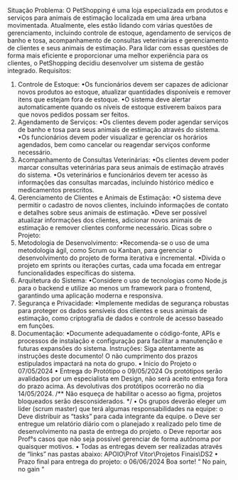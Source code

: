 Situação Problema: 
O PetShopping é uma loja especializada em produtos e serviços para animais de estimação 
localizada em uma área urbana movimentada. Atualmente, eles estão lidando com várias 
questões de gerenciamento, incluindo controle de estoque, agendamento de serviços de 
banho e tosa, acompanhamento de consultas veterinárias e gerenciamento de clientes e seus 
animais de estimação. Para lidar com essas questões de forma mais eficiente e proporcionar 
uma melhor experiência para os clientes, o PetShopping decidiu desenvolver um sistema de 
gestão integrado. 
Requisitos: 
1. Controle de Estoque: 
•Os funcionários devem ser capazes de adicionar novos produtos ao estoque, 
atualizar quantidades disponíveis e remover itens que estejam fora de estoque. 
•O sistema deve alertar automaticamente quando os níveis de estoque estiverem 
baixos para que novos pedidos possam ser feitos. 
2. Agendamento de Serviços: 
•Os clientes devem poder agendar serviços de banho e tosa para seus animais de 
estimação através do sistema.
•Os funcionários devem poder visualizar e gerenciar os horários agendados, bem 
como cancelar ou reagendar serviços conforme necessário.
3. Acompanhamento de Consultas Veterinárias: 
•Os clientes devem poder marcar consultas veterinárias para seus animais de 
estimação através do sistema.
•Os veterinários e funcionários devem ter acesso às informações das consultas 
marcadas, incluindo histórico médico e medicamentos prescritos.
4. Gerenciamento de Clientes e Animais de Estimação: 
•O sistema deve permitir o cadastro de novos clientes, incluindo informações de 
contato e detalhes sobre seus animais de estimação.
•Deve ser possível atualizar informações dos clientes, adicionar novos animais de 
estimação e remover clientes conforme necessário.
Dicas sobre o Projeto:
1. Metodologia de Desenvolvimento: 
•Recomenda-se o uso de uma metodologia ágil, como Scrum ou Kanban, para 
gerenciar o desenvolvimento do projeto de forma iterativa e incremental. 
•Divida o projeto em sprints ou iterações curtas, cada uma focada em entregar 
funcionalidades específicas do sistema. 
2. Arquitetura do Sistema: 
•Considere o uso de tecnologias como Node.js para o backend e utilize ao menos 
um framework para o frontend, garantindo uma aplicação moderna e responsiva. 
3. Segurança e Privacidade: 
•Implemente medidas de segurança robustas para proteger os dados sensíveis dos 
clientes e seus animais de estimação, como criptografia de dados e controle de 
acesso baseado em funções. 
4. Documentação: 
•Documente adequadamente o código-fonte, APIs e processos de instalação e 
configuração para facilitar a manutenção e futuras expansões do sistema. 
Instruções: 
Siga atentamente as instruções deste documento! 
O não cumprimento dos prazos estipulados impactará na nota do grupo.
• Inicio do Projeto 
o 07/05/2024 
• Entrega do Protótipo 
o 09/05/2024 
Os protótipos serão avalidados por um especialista em Design, não será aceito entrega 
fora do prazo acima. 
As devolutivas dos protótipos ocorrerão no dia 14/05/2024. 
/** Não esqueça de habilitar o acesso ao figma, projetos bloqueados serão 
desconsiderados. */ 
• Os grupos deverão eleger um lider (scrum master) que terá algumas responsabilidades 
na equipe: 
o Deve distribuir as “tasks” para cada integrante da equipe. 
o Deve ser entregue um relatório diário com o planejado x realizado pelo time de 
desenvolvimento na pasta de entrega do projeto. 
o Deve reportar aos Prof°s casos que não seja possivel gerenciar de forma 
autônoma por quaisquer motivos. 
• Todas as entregas devem ser realizadas através de “links” nas pastas abaixo: 
APOIO\Prof Vitor\Projetos Finais\DS2 
• Prazo final para entrega do projeto: 
o 06/06/2024 
Boa sorte! 
“ No pain, no gain “
